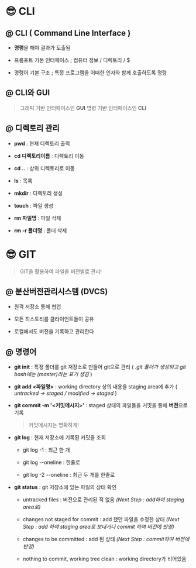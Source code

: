 # 😎 **CLI**

## @ CLI ( Command Line Interface )

  - **명령**을 해야 결과가 도출됨

  - 프롬프트 기본 인터페이스 ; 컴퓨터 정보 / 디렉토리 / $

  - 명령어 기본 구조 ; 특정 프로그램을 어떠한 인자와 함께 호출하도록 명령



## @ CLI와 GUI

> 그래픽 기반 인터페이스인 **GUI**  명령 기반 인터페이스인 **CLI**



## @ 디렉토리 관리

  - **pwd** : 현재 디렉토리 출력

  - **cd 디렉토리이름** : 디렉토리 이동

  - **cd ..** : 상위 디렉토리로 이동

  - **ls** : 목록

  - **mkdir** : 디렉토리 생성

  - **touch** : 파일 생성

  - **rm 파일명** : 파일 삭제

  - **rm -r 폴더명** : 폴더 삭제



# 😎 **GIT**

> GIT을 활용하여 파일을 버전별로 관리!

## @ 분산버전관리시스템 (DVCS)

  - 원격 저장소 통해 협업

  - 모든 히스토리를 클라이언트들이 공유

  - 로컬에서도 버전을 기록하고 관리한다

## @ 명령어

  - **git init** : 특정 폴더를 git 저장소로 만들어 git으로 관리 ( *.git 폴더가 생성되고 git bash에는 (master)라는 표기 생김* )
  
  - **git add <파일명>** : working directory 상의 내용을 staging area에 추가 ( *untracked -> staged / modified -> staged* )

  - **git commit -m '<커밋메시지>'** : staged 상태의 파일들을 커밋을 통해 **버전**으로 기록 
    > 커밋메시지는 명확하게!

  - **git log** : 현재 저장소에 기록된 커밋을 조회

    - git log -1 : 최근 한 개
    
    - git log --oneline : 한줄로
    
    - git log -2 --oneline : 최근 두 개를 한줄로

  - **git status** : git 저장소에 있는 파일의 상태 확인

    - untracked files : 버전으로 관리된 적 없음 *(Next Step : add하여 staging area로)*

    - changes not staged for commit : add 했던 파일을 수정한 상태 *(Next Step : add 하여 staging area로 보내거나 commit 하여 버전에 반영)*

    - changes to be committed : add 된 상태 *(Next Step : commit하여 버전에 반영)*

    - nothing to commit, working tree clean : working directory가 비어있음